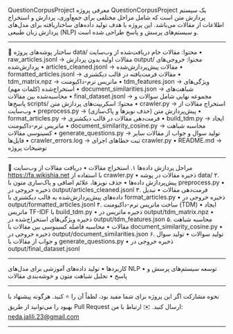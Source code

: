 QuestionCorpusProject
معرفی پروژه
QuestionCorpusProject یک سیستم پردازش متن است که شامل مراحل مختلفی برای جمع‌آوری، پردازش و استخراج اطلاعات از مقالات می‌باشد. این پروژه با هدف تولید داده‌های ساختاریافته برای مدل‌های پردازش زبان طبیعی (NLP) و سیستم‌های پرسش و پاسخ طراحی شده است.
________________________________________
📁 ساختار پوشه‌های پروژه
data/
محتوا: مقالات خام دریافت‌شده از وب‌سایت
•	raw_articles.jsonl → مقالات اولیه بدون پردازش
output/
محتوا: خروجی‌های پردازش‌شده
•	articles_cleaned.jsonl → مقالات پیش‌پردازش‌شده
•	formatted_articles.jsonl → مقالات فرمت‌یافته در قالب دیکشنری
•	tdm_matrix.npz → ماتریس ترم-داکیومنت
•	tdm_features.json → ویژگی‌های استخراج‌شده (کلمات مهم)
•	document_similarities.json → شباهت‌های محاسبه‌شده بین مقالات
•	final_dataset.jsonl → مجموعه نهایی شامل سوالات و پاسخ‌ها
scripts/
محتوا: اسکریپت‌های پردازش متن
•	crawler.py → استخراج مقالات از وب‌سایت
•	preprocess.py → پیش‌پردازش متن (حذف نویزها و پاک‌سازی)
•	format_articles.py → فرمت‌دهی مقالات در قالب دیکشنری
•	build_tdm.py → ایجاد ماتریس ترم-داکیومنت
•	document_similarity_cosine.py → محاسبه شباهت کسینوسی مقالات
•	generate_questions.py → تولید سوال و جواب از مقالات
سایر فایل‌ها
•	crawler_errors.log → ثبت خطاهای اجرای crawler.py
•	README.md → توضیحات پروژه
________________________________________
🔹 مراحل پردازش داده‌ها
۱. استخراج مقالات
•	دریافت مقالات از وب‌سایت https://fa.wikishia.net با استفاده از crawler.py
•	ذخیره مقالات در پوشه data/
۲. پیش‌پردازش داده‌ها
•	حذف نویزها، علائم اضافی و پاک‌سازی متون با preprocess.py
•	ذخیره خروجی در output/articles_cleaned.jsonl
۳. فرمت‌دهی مقالات
•	تبدیل داده‌های پیش‌پردازش‌شده به قالب دیکشنری با format_articles.py
•	ذخیره خروجی در output/formatted_articles.jsonl
۴. ساخت ماتریس ترم-داکیومنت (TDM)
•	ایجاد ماتریس TF-IDF با build_tdm.py
•	ذخیره ماتریس در output/tdm_matrix.npz
•	ذخیره ویژگی‌های استخراج‌شده در output/tdm_features.json
۵. محاسبه شباهت مقالات
•	محاسبه فاصله کسینوسی بین مقالات با document_similarity_cosine.py
•	ذخیره خروجی در output/document_similarities.json
۶. تولید سوالات
•	تولید سوال و جواب از مقالات با generate_questions.py
•	ذخیره خروجی در output/final_dataset.jsonl
________________________________________
  کاربردها
•	تولید داده‌های آموزشی برای مدل‌های NLP
•	توسعه سیستم‌های پرسش و پاسخ
•	تحلیل شباهت متون و خوشه‌بندی مقالات
________________________________________
  نحوه مشارکت
اگر این پروژه برای شما مفید بود، لطفاً آن را ⭐ کنید. هرگونه پیشنهاد یا بهبود را می‌توانید از طریق Pull Request ارسال کنید.
✉️ ارتباط با من: neda.jalili.23@gmail.com
________________________________________
